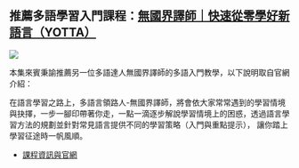 ---
---
## 推薦多語學習入門課程：[無國界譯師｜快速從零學好新語言（YOTTA）](https://www.yottau.com.tw/course/intro/618#intro)

![](https://www.yottau.com.tw/download/f1e503231910be477e759025e308774e.png)

本集來賓秉諭推薦另一位多語達人無國界譯師的多語入門教學，以下說明取自官網介紹：

在語言學習之路上，多語言領路人-無國界譯師，將會依大家常常遇到的學習情境與抉擇，一步一腳印帶著你走，一點一滴逐步解說學習情境上的困惑，透過語言學習方法的規劃並針對常見語言提供不同的學習策略（入門與重點提示）， 讓你踏上學習征途時一帆風順。

* [課程資訊與官網](https://www.yottau.com.tw/course/intro/618#intro)
